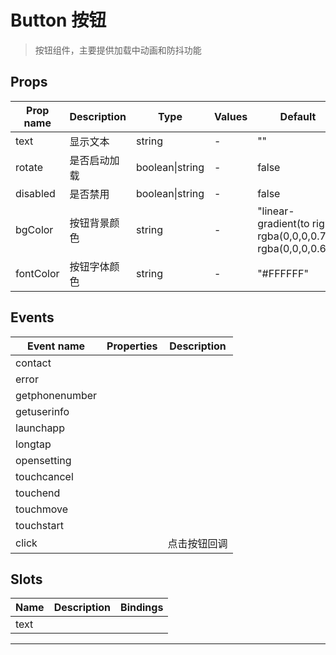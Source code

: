 # Button 按钮

> 按钮组件，主要提供加载中动画和防抖功能

## Props

| Prop name | Description  | Type            | Values | Default                                                       |
| --------- | ------------ | --------------- | ------ | ------------------------------------------------------------- |
| text      | 显示文本     | string          | -      | ""                                                            |
| rotate    | 是否启动加载 | boolean\|string | -      | false                                                         |
| disabled  | 是否禁用     | boolean\|string | -      | false                                                         |
| bgColor   | 按钮背景颜色 | string          | -      | "linear-gradient(to right, rgba(0,0,0,0.7), rgba(0,0,0,0.6))" |
| fontColor | 按钮字体颜色 | string          | -      | "#FFFFFF"                                                     |

## Events

| Event name     | Properties | Description  |
| -------------- | ---------- | ------------ |
| contact        |            |
| error          |            |
| getphonenumber |            |
| getuserinfo    |            |
| launchapp      |            |
| longtap        |            |
| opensetting    |            |
| touchcancel    |            |
| touchend       |            |
| touchmove      |            |
| touchstart     |            |
| click          |            | 点击按钮回调 |

## Slots

| Name | Description | Bindings |
| ---- | ----------- | -------- |
| text |             |          |

---

<!--
 * @Author: your name
 * @Date: 2021-04-13 16:05:26
 * @LastEditTime: 2021-04-13 16:05:27
 * @LastEditors: your name
 * @Description: In User Settings Edit
 * @FilePath: \UC-font\components\uct\components\uct-button\uct-button.md
-->
